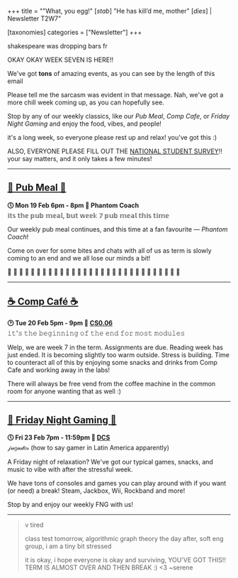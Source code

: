 +++
title = "\"What, you egg!\" \[*stab*\] \"He has kill’d me, mother\" \[*dies*\]  | Newsletter T2W7"


[taxonomies]
categories = ["Newsletter"]
+++

shakespeare was dropping bars fr

<!-- more -->

OKAY OKAY WEEK SEVEN IS HERE!!

We've got **tons** of amazing events, as you can see by the length of this email

Please tell me the sarcasm was evident in that message. Nah, we've got a more chill week coming up, as you can hopefully see. 

Stop by any of our weekly classics, like our *Pub Meal*, *Comp Cafe*, or *Friday Night Gaming* and enjoy the food, vibes, and people!

it's a long week, so everyone please rest up and relax! you've got this :)

ALSO, EVERYONE PLEASE FILL OUT THE [NATIONAL STUDENT SURVEY](https://www.thestudentsurvey.com/)!! your say matters, and it only takes a few minutes!
***

## **[🍔 Pub Meal 🍔](https://uwcs.co.uk/events/t2/w7/pub/)**
**🕔 Mon 19 Feb 6pm - 8pm  📍 Phantom Coach**  
𝕚𝕥𝕤 𝕥𝕙𝕖 𝕡𝕦𝕓 𝕞𝕖𝕒𝕝, 𝕓𝕦𝕥 𝕨𝕖𝕖𝕜 𝟟 𝕡𝕦𝕓 𝕞𝕖𝕒𝕝 𝕥𝕙𝕚𝕤 𝕥𝕚𝕞𝕖

Our weekly pub meal continues, and this time at a fan favourite — *Phantom Coach*!

Come on over for some bites and chats with all of us as term is slowly coming to an end and we all lose our minds a bit!

👻 👻 👻 👻 👻 👻 👻 👻 👻 👻 👻 👻 👻 👻 👻 👻 👻 👻 👻 👻 👻 👻 👻 👻 👻 👻 👻 👻 👻 👻 
***

## **[☕️ Comp Café ☕️](https://uwcs.co.uk/events/t2/w7/compcafe/)**
**🕑 Tue 20 Feb 5pm - 9pm  📍 [CS0.06](https://campus.warwick.ac.uk//search/623c888a421e6f5928c0d038)**  
𝚒𝚝'𝚜 𝚝𝚑𝚎 𝚋𝚎𝚐𝚒𝚗𝚗𝚒𝚗𝚐 𝚘𝚏 𝚝𝚑𝚎 𝚎𝚗𝚍 𝚏𝚘𝚛 𝚖𝚘𝚜𝚝 𝚖𝚘𝚍𝚞𝚕𝚎𝚜

Welp, we are week 7 in the term. Assignments are due. Reading week has just ended. It is becoming slightly too warm outside. Stress is building. Time to counteract all of this by enjoying some snacks and drinks from Comp Cafe and working away in the labs!

There will always be free vend from the coffee machine in the common room for anyone wanting that as well :)
***

## **[👾 Friday Night Gaming 👾](https://uwcs.co.uk/events/t2/w7/fng/)**
**🕔 Fri 23 Feb 7pm - 11:59pm  📍 [DCS](https://campus.warwick.ac.uk/search/623c8858421e6f5928c0c78f)**  
𝒿𝓊𝑔𝒶𝒹𝑜𝓇 (how to say gamer in Latin America apparently)

A Friday night of relaxation? We've got our typical games, snacks, and music to vibe with after the stressful week.

We have tons of consoles and games you can play around with if you want (or need) a break! Steam, Jackbox, Wii, Rockband and more!

Stop by and enjoy our weekly FNG with us!
***


>v tired
>
>class test tomorrow, algorithmic graph theory the day after, soft eng group, i am a tiny bit stressed
>
>it is okay, i hope everyone is okay and surviving, YOU'VE GOT THIS!! TERM IS ALMOST OVER AND THEN BREAK :) <3 ~serene
